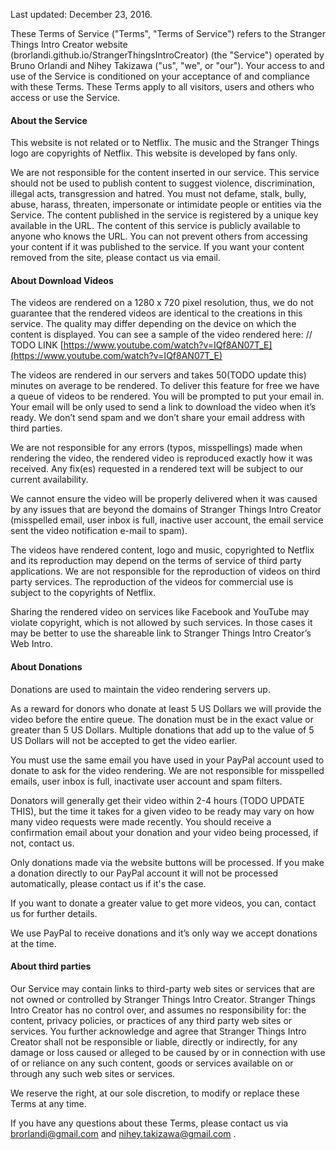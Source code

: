 Last updated: December 23, 2016.

These Terms of Service ("Terms", "Terms of Service") refers to the Stranger Things Intro Creator website (brorlandi.github.io/StrangerThingsIntroCreator) (the "Service") operated by Bruno Orlandi and Nihey Takizawa ("us", "we", or "our").
Your access to and use of the Service is conditioned on your acceptance of and compliance with these Terms. These Terms apply to all visitors, users and others who access or use the Service.

#### About the Service

This website is not related or  to Netflix. The music and the Stranger Things logo are copyrights of Netflix. This website is developed by fans only.

We are not responsible for the content inserted in our service. This service should not be used to publish content to suggest violence, discrimination, illegal acts, transgression and hatred.
You must not defame, stalk, bully, abuse, harass, threaten, impersonate or intimidate people or entities via the Service.
The content published in the service is registered by a unique key available in the URL. The content of this service is publicly available to anyone who knows the URL. You can not prevent others from accessing your content if it was published to the service. If you want your content removed from the site, please contact us via email.

#### About Download Videos

The videos are rendered on a 1280 x 720 pixel resolution, thus, we do not guarantee that the rendered videos are identical to the creations in this service. The quality may differ depending on the device on which the content is displayed. You can see a sample of the video rendered here:
// TODO LINK
[https://www.youtube.com/watch?v=IQf8AN07T_E](https://www.youtube.com/watch?v=IQf8AN07T_E)

The videos are rendered in our servers and takes 50(TODO update this) minutes on average to be rendered. To deliver this feature for free we have a queue of videos to be rendered. You will be prompted to put your email in. Your email will be only used to send a link to download the video when it’s ready. We don’t send spam and we don’t share your email address with third parties.

We are not responsible for any errors (typos, misspellings) made when rendering the video, the rendered video is reproduced exactly how it was received. Any fix(es) requested in a rendered text will be subject to our current availability.

We cannot ensure the video will be properly delivered when it was caused by any issues that are beyond the domains of Stranger Things Intro Creator (misspelled email, user inbox is full, inactive user account,  the email service sent the video notification e-mail to spam).

The videos have rendered content, logo and music, copyrighted to Netflix and its reproduction may depend on the terms of service of third party applications. We are not responsible for the reproduction of videos on third party services. The reproduction of the videos for commercial use is subject to the copyrights of Netflix.

Sharing the rendered video on services like Facebook and YouTube may violate copyright, which is not allowed by such services. In those cases it may be better to use the shareable link to Stranger Things Intro Creator’s Web Intro.

#### About Donations

Donations are used to maintain the video rendering servers up.

As a reward for donors who donate at least 5 US Dollars we will provide the video before the entire queue. The donation must be in the exact value or greater than 5 US Dollars. Multiple donations that add up to the value of 5 US Dollars will not be accepted to get the video earlier.

You must use the same email you have used in your PayPal account used to donate to ask for the video rendering. We are not responsible for misspelled emails, user inbox is full, inactivate user account and spam filters.

Donators will generally get their video within 2-4 hours (TODO UPDATE THIS), but the time it takes for a given video to be ready may vary on how many video requests were made recently. You should receive a confirmation email about your donation and your video being processed, if not, contact us.

Only donations made via the website buttons will be processed. If you make a donation directly to our PayPal account it will not be processed automatically, please contact us if it's the case.

If you want to donate a greater value to get more videos, you can, contact us for further details.

We use PayPal to receive donations and it’s only way we accept donations at the time.

#### About third parties

Our Service may contain links to third-party web sites or services that are not owned or controlled by Stranger Things Intro Creator. Stranger Things Intro Creator has no control over, and assumes no responsibility for: the content, privacy policies, or practices of any third party web sites or services. You further acknowledge and agree that Stranger Things Intro Creator shall not be responsible or liable, directly or indirectly, for any damage or loss caused or alleged to be caused by or in connection with use of or reliance on any such content, goods or services available on or through any such web sites or services.

We reserve the right, at our sole discretion, to modify or replace these Terms at any time.

If you have any questions about these Terms, please contact us via brorlandi@gmail.com and nihey.takizawa@gmail.com .

